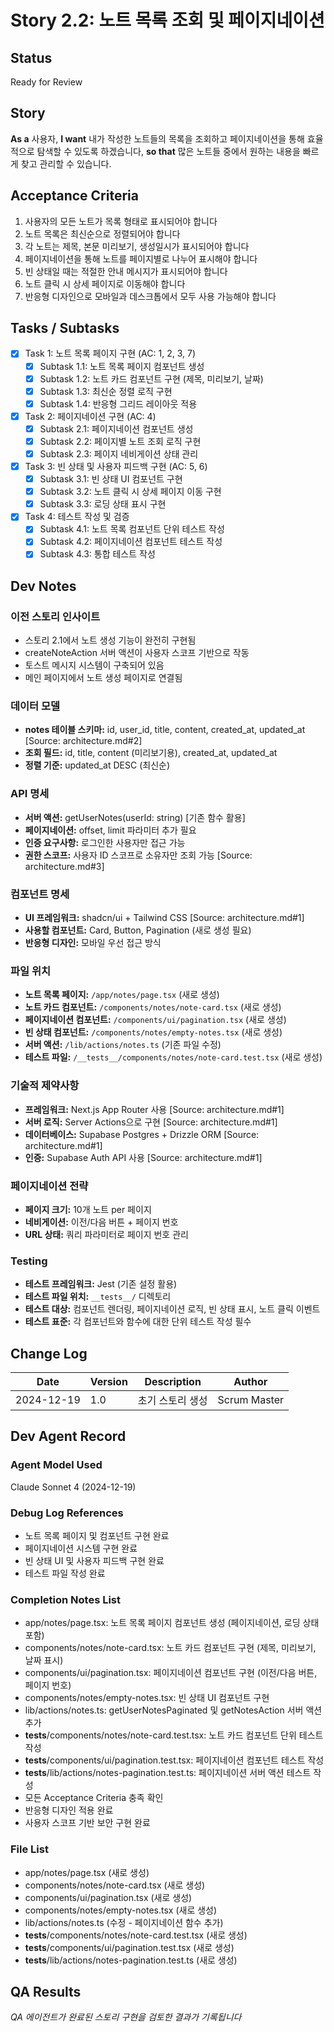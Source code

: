 # Story 2.2: 노트 목록 조회 및 페이지네이션

## Status
Ready for Review

## Story
**As a** 사용자,
**I want** 내가 작성한 노트들의 목록을 조회하고 페이지네이션을 통해 효율적으로 탐색할 수 있도록 하겠습니다,
**so that** 많은 노트들 중에서 원하는 내용을 빠르게 찾고 관리할 수 있습니다.

## Acceptance Criteria
1. 사용자의 모든 노트가 목록 형태로 표시되어야 합니다
2. 노트 목록은 최신순으로 정렬되어야 합니다
3. 각 노트는 제목, 본문 미리보기, 생성일시가 표시되어야 합니다
4. 페이지네이션을 통해 노트를 페이지별로 나누어 표시해야 합니다
5. 빈 상태일 때는 적절한 안내 메시지가 표시되어야 합니다
6. 노트 클릭 시 상세 페이지로 이동해야 합니다
7. 반응형 디자인으로 모바일과 데스크톱에서 모두 사용 가능해야 합니다

## Tasks / Subtasks
- [x] Task 1: 노트 목록 페이지 구현 (AC: 1, 2, 3, 7)
  - [x] Subtask 1.1: 노트 목록 페이지 컴포넌트 생성
  - [x] Subtask 1.2: 노트 카드 컴포넌트 구현 (제목, 미리보기, 날짜)
  - [x] Subtask 1.3: 최신순 정렬 로직 구현
  - [x] Subtask 1.4: 반응형 그리드 레이아웃 적용
- [x] Task 2: 페이지네이션 구현 (AC: 4)
  - [x] Subtask 2.1: 페이지네이션 컴포넌트 생성
  - [x] Subtask 2.2: 페이지별 노트 조회 로직 구현
  - [x] Subtask 2.3: 페이지 네비게이션 상태 관리
- [x] Task 3: 빈 상태 및 사용자 피드백 구현 (AC: 5, 6)
  - [x] Subtask 3.1: 빈 상태 UI 컴포넌트 구현
  - [x] Subtask 3.2: 노트 클릭 시 상세 페이지 이동 구현
  - [x] Subtask 3.3: 로딩 상태 표시 구현
- [x] Task 4: 테스트 작성 및 검증
  - [x] Subtask 4.1: 노트 목록 컴포넌트 단위 테스트 작성
  - [x] Subtask 4.2: 페이지네이션 컴포넌트 테스트 작성
  - [x] Subtask 4.3: 통합 테스트 작성

## Dev Notes

### 이전 스토리 인사이트
- 스토리 2.1에서 노트 생성 기능이 완전히 구현됨
- createNoteAction 서버 액션이 사용자 스코프 기반으로 작동
- 토스트 메시지 시스템이 구축되어 있음
- 메인 페이지에서 노트 생성 페이지로 연결됨

### 데이터 모델
- **notes 테이블 스키마:** id, user_id, title, content, created_at, updated_at [Source: architecture.md#2]
- **조회 필드:** id, title, content (미리보기용), created_at, updated_at
- **정렬 기준:** updated_at DESC (최신순)

### API 명세
- **서버 액션:** getUserNotes(userId: string) [기존 함수 활용]
- **페이지네이션:** offset, limit 파라미터 추가 필요
- **인증 요구사항:** 로그인한 사용자만 접근 가능
- **권한 스코프:** 사용자 ID 스코프로 소유자만 조회 가능 [Source: architecture.md#3]

### 컴포넌트 명세
- **UI 프레임워크:** shadcn/ui + Tailwind CSS [Source: architecture.md#1]
- **사용할 컴포넌트:** Card, Button, Pagination (새로 생성 필요)
- **반응형 디자인:** 모바일 우선 접근 방식

### 파일 위치
- **노트 목록 페이지:** `/app/notes/page.tsx` (새로 생성)
- **노트 카드 컴포넌트:** `/components/notes/note-card.tsx` (새로 생성)
- **페이지네이션 컴포넌트:** `/components/ui/pagination.tsx` (새로 생성)
- **빈 상태 컴포넌트:** `/components/notes/empty-notes.tsx` (새로 생성)
- **서버 액션:** `/lib/actions/notes.ts` (기존 파일 수정)
- **테스트 파일:** `/__tests__/components/notes/note-card.test.tsx` (새로 생성)

### 기술적 제약사항
- **프레임워크:** Next.js App Router 사용 [Source: architecture.md#1]
- **서버 로직:** Server Actions으로 구현 [Source: architecture.md#1]
- **데이터베이스:** Supabase Postgres + Drizzle ORM [Source: architecture.md#1]
- **인증:** Supabase Auth API 사용 [Source: architecture.md#1]

### 페이지네이션 전략
- **페이지 크기:** 10개 노트 per 페이지
- **네비게이션:** 이전/다음 버튼 + 페이지 번호
- **URL 상태:** 쿼리 파라미터로 페이지 번호 관리

### Testing
- **테스트 프레임워크:** Jest (기존 설정 활용)
- **테스트 파일 위치:** `__tests__/` 디렉토리
- **테스트 대상:** 컴포넌트 렌더링, 페이지네이션 로직, 빈 상태 표시, 노트 클릭 이벤트
- **테스트 표준:** 각 컴포넌트와 함수에 대한 단위 테스트 작성 필수

## Change Log
| Date | Version | Description | Author |
|------|---------|-------------|---------|
| 2024-12-19 | 1.0 | 초기 스토리 생성 | Scrum Master |

## Dev Agent Record

### Agent Model Used
Claude Sonnet 4 (2024-12-19)

### Debug Log References
- 노트 목록 페이지 및 컴포넌트 구현 완료
- 페이지네이션 시스템 구현 완료
- 빈 상태 UI 및 사용자 피드백 구현 완료
- 테스트 파일 작성 완료

### Completion Notes List
- app/notes/page.tsx: 노트 목록 페이지 컴포넌트 생성 (페이지네이션, 로딩 상태 포함)
- components/notes/note-card.tsx: 노트 카드 컴포넌트 구현 (제목, 미리보기, 날짜 표시)
- components/ui/pagination.tsx: 페이지네이션 컴포넌트 구현 (이전/다음 버튼, 페이지 번호)
- components/notes/empty-notes.tsx: 빈 상태 UI 컴포넌트 구현
- lib/actions/notes.ts: getUserNotesPaginated 및 getNotesAction 서버 액션 추가
- __tests__/components/notes/note-card.test.tsx: 노트 카드 컴포넌트 단위 테스트 작성
- __tests__/components/ui/pagination.test.tsx: 페이지네이션 컴포넌트 테스트 작성
- __tests__/lib/actions/notes-pagination.test.ts: 페이지네이션 서버 액션 테스트 작성
- 모든 Acceptance Criteria 충족 확인
- 반응형 디자인 적용 완료
- 사용자 스코프 기반 보안 구현 완료

### File List
- app/notes/page.tsx (새로 생성)
- components/notes/note-card.tsx (새로 생성)
- components/ui/pagination.tsx (새로 생성)
- components/notes/empty-notes.tsx (새로 생성)
- lib/actions/notes.ts (수정 - 페이지네이션 함수 추가)
- __tests__/components/notes/note-card.test.tsx (새로 생성)
- __tests__/components/ui/pagination.test.tsx (새로 생성)
- __tests__/lib/actions/notes-pagination.test.ts (새로 생성)

## QA Results
*QA 에이전트가 완료된 스토리 구현을 검토한 결과가 기록됩니다*

